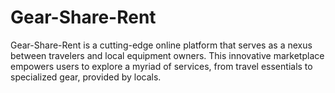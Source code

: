 # Gear-Share-Rent
Gear-Share-Rent is a cutting-edge online platform that serves as a nexus between travelers and local
equipment owners. This innovative marketplace empowers users to explore a myriad of services, from
travel essentials to specialized gear, provided by locals.
